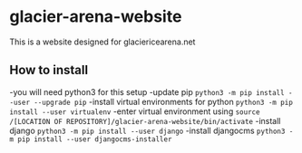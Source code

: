 # glacier-arena-website
This is a website designed for glaciericearena.net

## How to install
-you will need python3 for this setup
-update pip
`python3 -m pip install --user --upgrade pip`
-install virtual environments for python
`python3 -m pip install --user virtualenv`
-enter virtual environment using
`source /[LOCATION OF REPOSITORY]/glacier-arena-website/bin/activate`
-install django
`python3 -m pip install --user django`
-install djangocms
`python3 -m pip install --user djangocms-installer`
